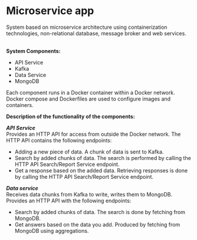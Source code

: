 <h1>Microservice app</h1>
System based on microservice architecture using containerization technologies, non-relational database, message broker and web services.</br></br>

**System Components:**
- API Service
- Kafka
- Data Service
- MongoDB

Each component runs in a Docker container within a Docker network.</br>
Docker compose and Dockerfiles are used to configure images and containers.

**Description of the functionality of the components:**

_**API Service**_</br>
Provides an HTTP API for access from outside the Docker network. The HTTP API contains the following endpoints:
- Adding a new piece of data. A chunk of data is sent to Kafka.
- Search by added chunks of data. The search is performed by calling the HTTP API Search/Report Service endpoint.
- Get a response based on the added data. Retrieving responses is done by calling the HTTP API Search/Report Service endpoint.

_**Data service**_</br>
Receives data chunks from Kafka to write, writes them to MongoDB.
Provides an HTTP API with the following endpoints:
- Search by added chunks of data. The search is done by fetching from MongoDB.
- Get answers based on the data you add. Produced by fetching from MongoDB using aggregations.

